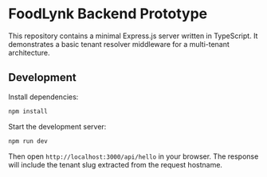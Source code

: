 # FoodLynk Backend Prototype

This repository contains a minimal Express.js server written in TypeScript. It demonstrates a basic tenant resolver middleware for a multi-tenant architecture.

## Development

Install dependencies:

```bash
npm install
```

Start the development server:

```bash
npm run dev
```

Then open `http://localhost:3000/api/hello` in your browser. The response will include the tenant slug extracted from the request hostname.
